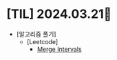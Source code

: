 # [TIL] 2024.03.21📒

  * [알고리즘 풀기]
    * [Leetcode]
      * [Merge Intervals](https://github.com/elephant97/Algorithm/blob/main/Leetcode/Java/Medium/Merge%20Intervals.java)
